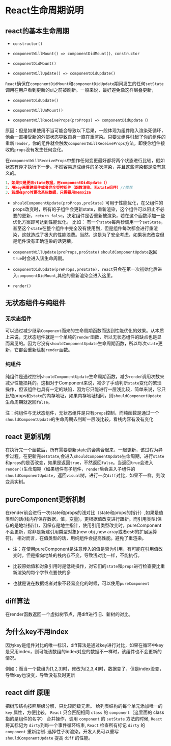 # React生命周期说明

## react的基本生命周期

* `constructor()`
  
* `componentWillMount() => componentDidMount()、constructor`
  
* `componentDidMount()`
  
* `componentWillUpdate() => componentDidUpdate()`
  
`React`确保在`componentDidMount`和`componentDidUpdate`期间发生的任何`setState`调用在用户看到更新的ui之前被刷新。一般来说，最好避免像这样层叠更新，

* `componentDidUpdate()`
  
* `componentWillUnMount()`
  
* `componentWillReceiveProps(proProps) => componentDidUpdate（）`

原因：但是如果使用不当可能会导致以下后果，一般体现为组件陷入渲染死循环，他会一直接受新的外部状态导致自身一直在重渲染。只要父组件引起了你的组件的 重新`render`，你的组件就会触发`componentWillReceiveProps`方法，即使你组件接收的`props`没有发生任何变化。

在`componentWillReceiveProps`中想作任何变更最好都将两个状态进行比较，假如状态有异才执行下一步。不然容易造成组件的多次渲染，并且这些渲染都是没有意义的。

```js
1、如果只是更改state数据，用componentDidUpdate（）
2、用key来重建组件或者完全受控组件（函数渲染、无state组件）//推荐
3、若想在pro时更改某些数据，只需要用memoize
```

* `shouldComponentUpdate(proProps,proState)` 可用于性能优化，在父组件的props改变时，所有的子组件会更新state，重新渲染，这个组件可以阻止不必要的更新，`return false`。决定组件是否重新被渲染，若在这个函数添加一些优化方案即可达到性能优化。
比如：
有一个`state`每两秒调用一个`setState`，甚至这个`state`在整个组件中完全没有使用到，但是组件每次都会进行重渲染，这就造成了极大的性能浪费。当然，这是为了安全考虑，如果状态改变但是组件没有正确渲染的话更糟。

* `componentWillUpdate(proProps,proState)` `shouldComponentUpdate`返回`true`时会进入该生命周期。
  
* `componentDidUpdate(preProps,preState)`，`react`只会在第一次初始化后进入`componentDidMount`,其他的重新渲染会进入这里。

* `render()`
<!-- 
## 新版本的
  
* `getDerivedStateFromProps(nextProps,preState)`,是一个静态方法，不可访问class里面的`this`,用于`nextProps`与`preState`的比较
  
```js
static getDerivedStateFromProps(nextProps, prevState) {
    const {type} = nextProps;
    // 当传入的type发生变化的时候，更新state
    if (type !== prevState.type) {
        return {
            type,
        };
    }
    // 否则，对于state不进行任何操作
    return null;
}

```

* getSnapshotBeforeUpdate(prevProps, prevState) -->

## 无状态组件与纯组件

### 无状态组件

可以通过减少继承`Component`而来的生命周期函数而达到性能优化的效果。从本质上来说，无状态组件就是一个单纯的`render`函数，所以无状态组件的缺点也是显而易见的。因为它没有`shouldComponentUpdate`生命周期函数，所以每次`state`更新，它都会重新绘制`render`函数。

### 纯组件

纯组件是通过控制`shouldComponentUpdate`生命周期函数，减少`rende`r调用次数来减少性能损耗的。这相对于Component来说，减少了手动判断`state`变化的繁琐操作，但该组件也具有一定的缺陷，因为它只能进行一层浅比较，简单来说，它只比较props和`state`的内存地址，如果内存地址相同，则`shouldComponentUpdate`生命周期就返回`false`。

注：纯组件与无状态组件，无状态组件是只有`props`控制，而纯函数是通过一个`shouldCompoentUpdate`的生命周期去判断一层浅比较，看栈内容有没有变化

## react 更新机制

在执行完一个函数后，所有需要更新state的会集合起来，一起更新，该过程为异步过程，在更新完`setState`,会进入`shouldComponentUpdate`生命周期，进行`state`和`props`的是否改变，如果是返回`true`，不然返回`false`。当返回`true`会进入`render()`生命周期（如果组件有子组件，`render`后会进入子组件的`shouldComponentUpdate`，返回`visual`树，进行一次`diff`对比，如果不一样，则改变真实树。

## pureComponent更新机制

在render前会进行一次state和props的浅对比（state和props的指针）,如果是值类型的话(栈内存保存数据，值，变量)，更根据值改变进行跟新。而引用类型(保存的是地址指针)，因保存是地主指针，使用引用类型改变时，pureComponent不会更新，除非是新建引用类型对象(new obj ,new array或者es6的扩展运算符)。
相对而言，在值类型的话，用纯组件会提高性能。避免了重渲染。

* 注：在使用pureComponent是注意传入的值是否为引用，有可能在引用值改变时，但是指向地址的栈内存不变，导致浅对比一样，不能执行。
  
* 比较原始值和对象引用时是低耗操作，对它们的`state`和`props`进行检查要比重新渲染的每个字节点要快的多
  
* 也就是说在数据或者对象不轻易变化的时候，可以使用`pureComponent`

## diff算法

在render函数返回一个虚拟树节点，用diff进行旧、新树的对比。

## 为什么key不用index

因为key是组件对比的唯一标识，diff算法是通过key进行对比，如果在循环中key是采用index，则可能该数组的index对应的数据不一样时，该组件也不会更新的情况。

例如：而当一个数组为[1,2,3]时，修改为[2,3,4]时，数据变了，但是index没变，导致key也没变，导致没有及时更新

## react diff 原理

把树形结构按照层级分解，只比较同级元素。
给列表结构的每个单元添加唯一的 `key` 属性，方便比较。
`React` 只会匹配相同 `class` 的 `component`（这里面的 class 指的是组件的名字）
合并操作，调用 `component` 的 `setState` 方法的时候, `React` 将其标记为 `dirty`到每一个事件循环结束, `React` 检查所有标记 `dirty` 的 `component` 重新绘制.
选择性子树渲染。开发人员可以重写`shouldComponentUpdate` 提高 `diff` 的性能。
